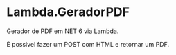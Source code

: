# Lambda.GeradorPDF

Gerador de PDF em NET 6 via Lambda.

É possivel fazer um POST com HTML e retornar um PDF.

